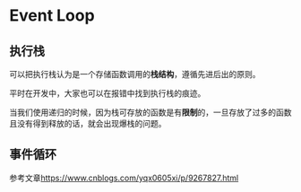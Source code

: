 # Event Loop

## 执行栈

可以把执行栈认为是一个存储函数调用的**栈结构**，遵循先进后出的原则。

平时在开发中，大家也可以在报错中找到执行栈的痕迹。

当我们使用递归的时候，因为栈可存放的函数是有**限制**的，一旦存放了过多的函数且没有得到释放的话，就会出现爆栈的问题。

## 事件循环

参考文章<https://www.cnblogs.com/yqx0605xi/p/9267827.html>

